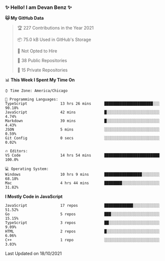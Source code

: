 ### ✨ Hello! I am Devan Benz ✨

<!--START_SECTION:waka-->
**🐱 My GitHub Data** 

> 🏆 227 Contributions in the Year 2021
 > 
> 📦 75.0 kB Used in GitHub's Storage 
 > 
> 🚫 Not Opted to Hire
 > 
> 📜 38 Public Repositories 
 > 
> 🔑 15 Private Repositories  
 > 
📊 **This Week I Spent My Time On** 

```text
⌚︎ Time Zone: America/Chicago

💬 Programming Languages: 
TypeScript               13 hrs 26 mins      ██████████████████████░░░   90.18% 
JavaScript               42 mins             █░░░░░░░░░░░░░░░░░░░░░░░░   4.74% 
Markdown                 39 mins             █░░░░░░░░░░░░░░░░░░░░░░░░   4.43% 
JSON                     5 mins              ░░░░░░░░░░░░░░░░░░░░░░░░░   0.59% 
Git Config               0 secs              ░░░░░░░░░░░░░░░░░░░░░░░░░   0.02%

🔥 Editors: 
VS Code                  14 hrs 54 mins      █████████████████████████   100.0%

💻 Operating System: 
Windows                  10 hrs 9 mins       █████████████████░░░░░░░░   68.18% 
Mac                      4 hrs 44 mins       ████████░░░░░░░░░░░░░░░░░   31.82%

```

**I Mostly Code in JavaScript** 

```text
JavaScript               17 repos            █████████████░░░░░░░░░░░░   51.52% 
Go                       5 repos             ███░░░░░░░░░░░░░░░░░░░░░░   15.15% 
TypeScript               3 repos             ██░░░░░░░░░░░░░░░░░░░░░░░   9.09% 
HTML                     2 repos             █░░░░░░░░░░░░░░░░░░░░░░░░   6.06% 
C++                      1 repo              ░░░░░░░░░░░░░░░░░░░░░░░░░   3.03%

```



 Last Updated on 18/10/2021
<!--END_SECTION:waka-->

<!--
**devanbenz/devanbenz** is a ✨ _special_ ✨ repository because its `README.md` (this file) appears on your GitHub profile.

Here are some ideas to get you started:

- 🔭 I’m currently working on ...
- 🌱 I’m currently learning ...
- 👯 I’m looking to collaborate on ...
- 🤔 I’m looking for help with ...
- 💬 Ask me about ...
- 📫 How to reach me: ...
- 😄 Pronouns: ...
- ⚡ Fun fact: ...
-->
